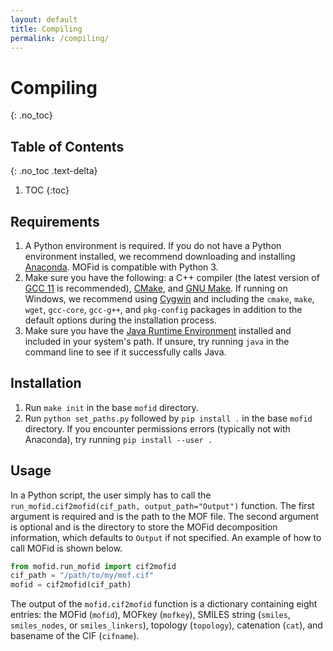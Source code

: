 ```yaml
---
layout: default
title: Compiling
permalink: /compiling/
---
```


# Compiling
{: .no_toc}

## Table of Contents
{: .no_toc .text-delta}

1. TOC
{:toc}

## Requirements
1. A Python environment is required. If you do not have a Python environment installed, we recommend downloading and installing [Anaconda](https://www.anaconda.com/distribution/#download-section). MOFid is compatible with Python 3.
2. Make sure you have the following: a C++ compiler (the latest version of [GCC 11](https://gcc.gnu.org/gcc-11/) is recommended), [CMake](https://cmake.org/), and [GNU Make](https://www.gnu.org/software/make/). If running on Windows, we recommend using [Cygwin](https://www.cygwin.com/) and including the `cmake`, `make`, `wget`, `gcc-core`, `gcc-g++`, and `pkg-config` packages in addition to the default options during the installation process.
3. Make sure you have the [Java Runtime Environment](https://www.java.com/en/download/) installed and included in your system's path. If unsure, try running `java` in the command line to see if it successfully calls Java.

## Installation
1. Run `make init` in the base `mofid` directory.
2. Run `python set_paths.py` followed by `pip install .` in the base `mofid` directory.  If you encounter permissions errors (typically not with Anaconda), try running `pip install --user .`

## Usage
In a Python script, the user simply has to call the `run_mofid.cif2mofid(cif_path, output_path="Output")` function. The first argument is required and is the path to the MOF file. The second argument is optional and is the directory to store the MOFid decomposition information, which defaults to `Output` if not specified. An example of how to call MOFid is shown below.
```python
from mofid.run_mofid import cif2mofid
cif_path = "/path/to/my/mof.cif"
mofid = cif2mofid(cif_path)
```
The output of the `mofid.cif2mofid` function is a dictionary containing eight entries: the MOFid (`mofid`), MOFkey (`mofkey`), SMILES string (`smiles`, `smiles_nodes`, or `smiles_linkers`), topology (`topology`), catenation (`cat`), and basename of the CIF (`cifname`).
